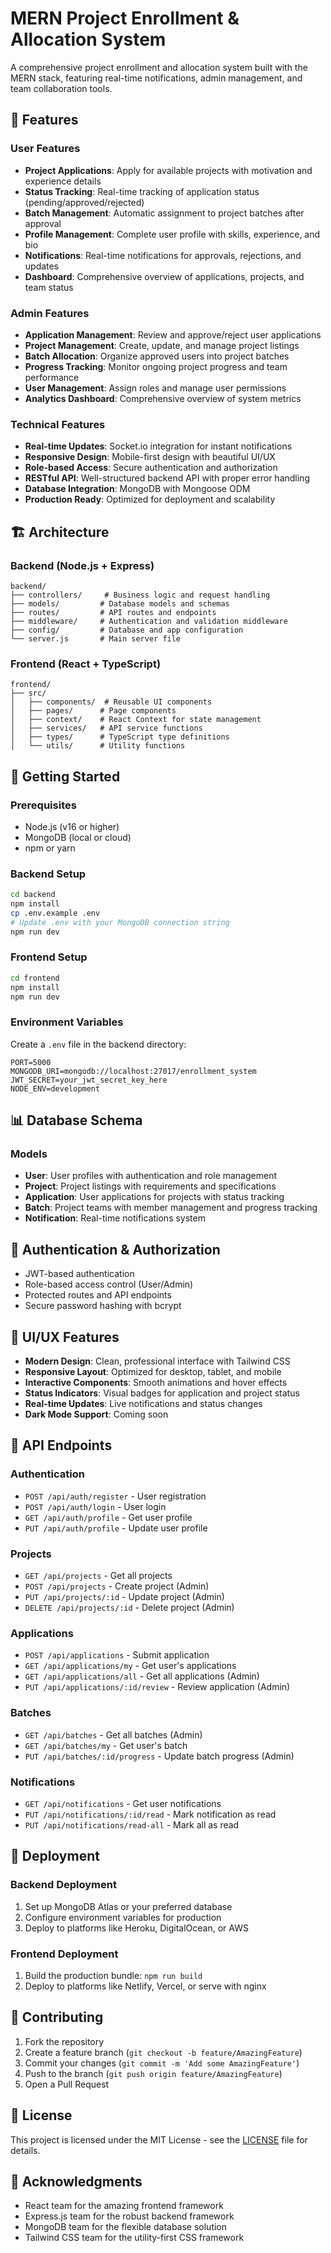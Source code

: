 # MERN Project Enrollment & Allocation System

A comprehensive project enrollment and allocation system built with the MERN stack, featuring real-time notifications, admin management, and team collaboration tools.

## 🚀 Features

### User Features
- **Project Applications**: Apply for available projects with motivation and experience details
- **Status Tracking**: Real-time tracking of application status (pending/approved/rejected)
- **Batch Management**: Automatic assignment to project batches after approval
- **Profile Management**: Complete user profile with skills, experience, and bio
- **Notifications**: Real-time notifications for approvals, rejections, and updates
- **Dashboard**: Comprehensive overview of applications, projects, and team status

### Admin Features
- **Application Management**: Review and approve/reject user applications
- **Project Management**: Create, update, and manage project listings
- **Batch Allocation**: Organize approved users into project batches
- **Progress Tracking**: Monitor ongoing project progress and team performance
- **User Management**: Assign roles and manage user permissions
- **Analytics Dashboard**: Comprehensive overview of system metrics

### Technical Features
- **Real-time Updates**: Socket.io integration for instant notifications
- **Responsive Design**: Mobile-first design with beautiful UI/UX
- **Role-based Access**: Secure authentication and authorization
- **RESTful API**: Well-structured backend API with proper error handling
- **Database Integration**: MongoDB with Mongoose ODM
- **Production Ready**: Optimized for deployment and scalability

## 🏗 Architecture

### Backend (Node.js + Express)
```
backend/
├── controllers/     # Business logic and request handling
├── models/         # Database models and schemas
├── routes/         # API routes and endpoints
├── middleware/     # Authentication and validation middleware
├── config/         # Database and app configuration
└── server.js       # Main server file
```

### Frontend (React + TypeScript)
```
frontend/
├── src/
│   ├── components/  # Reusable UI components
│   ├── pages/      # Page components
│   ├── context/    # React Context for state management
│   ├── services/   # API service functions
│   ├── types/      # TypeScript type definitions
│   └── utils/      # Utility functions
```

## 🚀 Getting Started

### Prerequisites
- Node.js (v16 or higher)
- MongoDB (local or cloud)
- npm or yarn

### Backend Setup
```bash
cd backend
npm install
cp .env.example .env
# Update .env with your MongoDB connection string
npm run dev
```

### Frontend Setup
```bash
cd frontend
npm install
npm run dev
```

### Environment Variables
Create a `.env` file in the backend directory:
```env
PORT=5000
MONGODB_URI=mongodb://localhost:27017/enrollment_system
JWT_SECRET=your_jwt_secret_key_here
NODE_ENV=development
```

## 📊 Database Schema

### Models
- **User**: User profiles with authentication and role management
- **Project**: Project listings with requirements and specifications
- **Application**: User applications for projects with status tracking
- **Batch**: Project teams with member management and progress tracking
- **Notification**: Real-time notifications system

## 🔐 Authentication & Authorization

- JWT-based authentication
- Role-based access control (User/Admin)
- Protected routes and API endpoints
- Secure password hashing with bcrypt

## 🎨 UI/UX Features

- **Modern Design**: Clean, professional interface with Tailwind CSS
- **Responsive Layout**: Optimized for desktop, tablet, and mobile
- **Interactive Components**: Smooth animations and hover effects
- **Status Indicators**: Visual badges for application and project status
- **Real-time Updates**: Live notifications and status changes
- **Dark Mode Support**: Coming soon

## 🔧 API Endpoints

### Authentication
- `POST /api/auth/register` - User registration
- `POST /api/auth/login` - User login
- `GET /api/auth/profile` - Get user profile
- `PUT /api/auth/profile` - Update user profile

### Projects
- `GET /api/projects` - Get all projects
- `POST /api/projects` - Create project (Admin)
- `PUT /api/projects/:id` - Update project (Admin)
- `DELETE /api/projects/:id` - Delete project (Admin)

### Applications
- `POST /api/applications` - Submit application
- `GET /api/applications/my` - Get user's applications
- `GET /api/applications/all` - Get all applications (Admin)
- `PUT /api/applications/:id/review` - Review application (Admin)

### Batches
- `GET /api/batches` - Get all batches (Admin)
- `GET /api/batches/my` - Get user's batch
- `PUT /api/batches/:id/progress` - Update batch progress (Admin)

### Notifications
- `GET /api/notifications` - Get user notifications
- `PUT /api/notifications/:id/read` - Mark notification as read
- `PUT /api/notifications/read-all` - Mark all as read

## 🚀 Deployment

### Backend Deployment
1. Set up MongoDB Atlas or your preferred database
2. Configure environment variables for production
3. Deploy to platforms like Heroku, DigitalOcean, or AWS

### Frontend Deployment
1. Build the production bundle: `npm run build`
2. Deploy to platforms like Netlify, Vercel, or serve with nginx

## 🤝 Contributing

1. Fork the repository
2. Create a feature branch (`git checkout -b feature/AmazingFeature`)
3. Commit your changes (`git commit -m 'Add some AmazingFeature'`)
4. Push to the branch (`git push origin feature/AmazingFeature`)
5. Open a Pull Request

## 📝 License

This project is licensed under the MIT License - see the [LICENSE](LICENSE) file for details.

## 🙏 Acknowledgments

- React team for the amazing frontend framework
- Express.js team for the robust backend framework
- MongoDB team for the flexible database solution
- Tailwind CSS team for the utility-first CSS framework